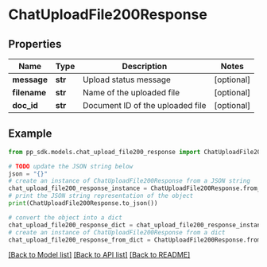 # ChatUploadFile200Response


## Properties

Name | Type | Description | Notes
------------ | ------------- | ------------- | -------------
**message** | **str** | Upload status message | [optional] 
**filename** | **str** | Name of the uploaded file | [optional] 
**doc_id** | **str** | Document ID of the uploaded file | [optional] 

## Example

```python
from pp_sdk.models.chat_upload_file200_response import ChatUploadFile200Response

# TODO update the JSON string below
json = "{}"
# create an instance of ChatUploadFile200Response from a JSON string
chat_upload_file200_response_instance = ChatUploadFile200Response.from_json(json)
# print the JSON string representation of the object
print(ChatUploadFile200Response.to_json())

# convert the object into a dict
chat_upload_file200_response_dict = chat_upload_file200_response_instance.to_dict()
# create an instance of ChatUploadFile200Response from a dict
chat_upload_file200_response_from_dict = ChatUploadFile200Response.from_dict(chat_upload_file200_response_dict)
```
[[Back to Model list]](../README.md#documentation-for-models) [[Back to API list]](../README.md#documentation-for-api-endpoints) [[Back to README]](../README.md)


